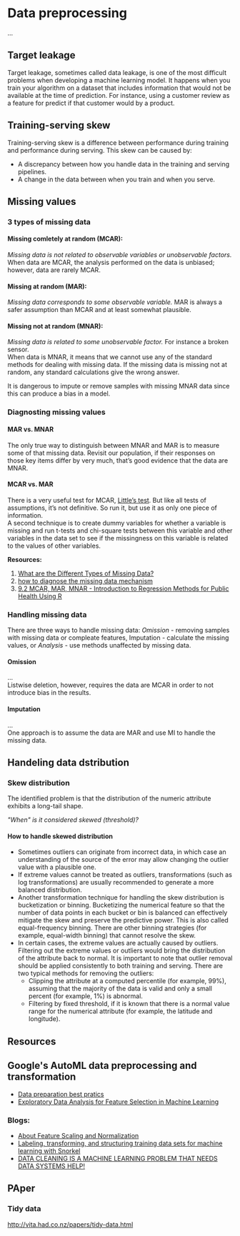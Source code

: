 # Data preprocessing
...

## Target leakage
Target leakage, sometimes called data leakage, is one of the most difficult problems when developing a machine learning model. It happens when you train your algorithm on a dataset that includes information that would not be available at the time of prediction. For instance, using a customer review as a feature for predict if that customer would by a product.

## Training-serving skew
Training-serving skew is a difference between performance during training and performance during serving. This skew can be caused by:
- A discrepancy between how you handle data in the training and serving pipelines.
- A change in the data between when you train and when you serve.


## Missing values

### 3 types of missing data
#### **Missing comletely at random (MCAR):**  
*Missing data is not related to observable variables or unobservable factors.* When data are MCAR, the analysis performed on the data is unbiased; however, data are rarely MCAR. 

#### **Missing at random (MAR):**  
*Missing data corresponds to some observable variable.* MAR is always a safer assumption than MCAR and at least somewhat plausible.

#### **Missing not at random (MNAR):**  
*Missing data is related to some unobservable factor.* For instance a broken sensor.  
When data is MNAR, it means that we cannot use any of the standard methods for dealing with missing data. If the missing data is missing not at random, any standard calculations give the wrong answer.  

It is dangerous to impute or remove samples with missing MNAR data since this can produce a bias in a model.

### Diagnosting missing values
#### MAR vs. MNAR
The only true way to distinguish between MNAR and MAR is to measure some of that missing data. Revisit our population, if their responses on those key items differ by very much, that’s good evidence that the data are MNAR.

#### MCAR vs. MAR
There is a very useful test for MCAR, [Little’s test](https://towardsdatascience.com/statistical-test-for-mcar-in-python-9fb617a76eac). But like all tests of assumptions, it’s not definitive. So run it, but use it as only one piece of information.  
A second technique is to create dummy variables for whether a variable is missing and run t-tests and chi-square tests between this variable and other variables in the data set to see if the missingness on this variable is related to the values of other variables.

**Resources:**
1. [What are the Different Types of Missing Data?](https://www.displayr.com/different-types-of-missing-data/#_edn1)
2. [how to diagnose the missing data mechanism](https://www.theanalysisfactor.com/missing-data-mechanism/)
3. [9.2 MCAR, MAR, MNAR - Introduction to Regression Methods for Public Health Using R](https://bookdown.org/rwnahhas/RMPH/mi-mechanisms.html#mi-mechanisms)

### Handling missing data
There are three ways to handle missing data: *Omission* - removing samples with missing data or compleate features, Imputation - calculate the missing values, or *Analysis* - use methods unaffected by missing data.

#### Omission
...  
Listwise deletion, however, requires the data are MCAR in order to not introduce bias in the results.

#### Imputation
...  
One approach is to assume the data are MAR and use MI to handle the missing data.


## Handeling data dstribution
### Skew distribution
The identified problem is that the distribution of the numeric attribute exhibits a long-tail shape.  

*"When" is it considered skewed (threshold)?*

#### How to handle skewed distribution
- Sometimes outliers can originate from incorrect data, in which case an understanding of the source of the error may allow changing the outlier value with a plausible one.
- If extreme values cannot be treated as outliers, transformations (such as log transformations) are usually recommended to generate a more balanced distribution.
- Another transformation technique for handling the skew distribution is bucketization or binning. Bucketizing the numerical feature so that the number of data points in each bucket or bin is balanced can effectively mitigate the
skew and preserve the predictive power. This is also called equal-frequency binning. There are other binning strategies (for example, equal-width binning) that cannot resolve the skew.
- In certain cases, the extreme values are actually caused by outliers. Filtering out the extreme values or outliers would bring the distribution of the attribute back to normal. It is important to note that outlier removal should be applied consistently to both training and serving. There are two typical methods for removing the outliers:
  - Clipping the attribute at a computed percentile (for example, 99%), assuming that the majority of the data is valid and only a small percent (for example, 1%) is abnormal.
  - Filtering by fixed threshold, if it is known that there is a normal value range for the numerical attribute (for example, the latitude and longitude).







## Resources



## Google's AutoML data preprocessing and transformation
- [Data preparation best pratics](https://cloud.google.com/automl-tables/docs/data-best-practices#data_preparation_best_practices)
- [Exploratory Data Analysis for Feature Selection in Machine Learning](https://services.google.com/fh/files/misc/exploratory_data_analysis_for_feature_selection_in_machine_learning.pdf)

### Blogs: 
- [About Feature Scaling and Normalization](https://sebastianraschka.com/Articles/2014_about_feature_scaling.html#z-score-standardization-or-min-max-scaling)
- [Labeling, transforming, and structuring training data sets for machine learning with Snorkel](https://medium.com/@harrison.miller13_28580/labeling-transforming-and-structuring-training-data-sets-for-machine-learning-with-snorkel-d4813e2aad74)
- [DATA CLEANING IS A MACHINE LEARNING PROBLEM THAT NEEDS DATA SYSTEMS HELP!](https://wp.sigmod.org/?p=2288)

## PAper
### Tidy data
http://vita.had.co.nz/papers/tidy-data.html